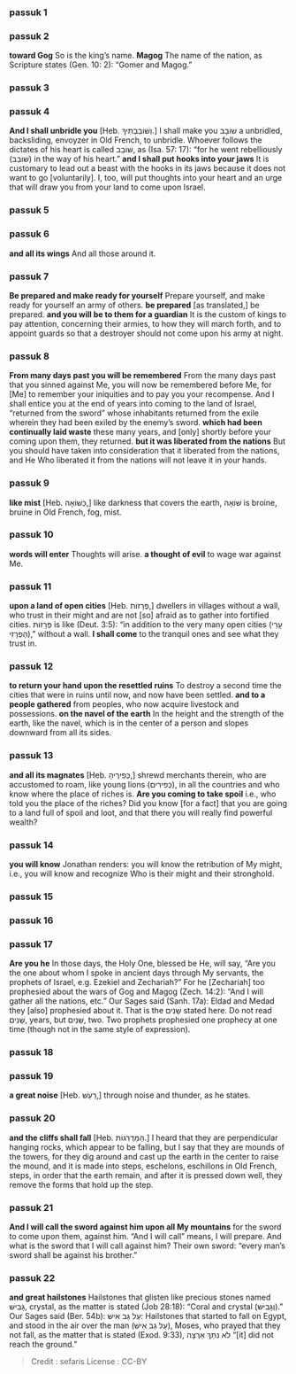 
### passuk 1

### passuk 2
<b>toward Gog</b> So is the king’s name.
<b>Magog</b> The name of the nation, as Scripture states (Gen. 10: 2): “Gomer and Magog.”

### passuk 3

### passuk 4
<b>And I shall unbridle you</b> [Heb. וְשּׁוֹבַבְתִּיךָ.] I shall make you שׁוֹבָב a unbridled, backsliding, envoyzer in Old French, to unbridle. Whoever follows the dictates of his heart is called שּׁוֹבַב, as (Isa. 57: 17): “for he went rebelliously (שּׁוֹבֵב) in the way of his heart.”
<b>and I shall put hooks into your jaws</b> It is customary to lead out a beast with the hooks in its jaws because it does not want to go [voluntarily]. I, too, will put thoughts into your heart and an urge that will draw you from your land to come upon Israel.

### passuk 5

### passuk 6
<b>and all its wings</b> And all those around it.

### passuk 7
<b>Be prepared and make ready for yourself</b> Prepare yourself, and make ready for yourself an army of others.
<b>be prepared</b> [as translated,] be prepared.
<b>and you will be to them for a guardian</b> It is the custom of kings to pay attention, concerning their armies, to how they will march forth, and to appoint guards so that a destroyer should not come upon his army at night.

### passuk 8
<b>From many days past you will be remembered</b> From the many days past that you sinned against Me, you will now be remembered before Me, for [Me] to remember your iniquities and to pay you your recompense. And I shall entice you at the end of years into coming to the land of Israel, “returned from the sword” whose inhabitants returned from the exile wherein they had been exiled by the enemy’s sword.
<b>which had been continually laid waste</b> these many years, and [only] shortly before your coming upon them, they returned.
<b>but it was liberated from the nations</b> But you should have taken into consideration that it liberated from the nations, and He Who liberated it from the nations will not leave it in your hands.

### passuk 9
<b>like mist</b> [Heb. כַּשּׁוֹאָה,] like darkness that covers the earth, שּׁוֹאָה is broine, bruine in Old French, fog, mist.

### passuk 10
<b>words will enter</b> Thoughts will arise.
<b>a thought of evil</b> to wage war against Me.

### passuk 11
<b>upon a land of open cities</b> [Heb. פְּרָזוֹת,] dwellers in villages without a wall, who trust in their might and are not [so] afraid as to gather into fortified cities.
פְּרָזוֹת is like (Deut. 3:5): “in addition to the very many open cities (עָרֵי הַפְרָזִי),” without a wall.
<b>I shall come</b> to the tranquil ones and see what they trust in.

### passuk 12
<b>to return your hand upon the resettled ruins</b> To destroy a second time the cities that were in ruins until now, and now have been settled.
<b>and to a people gathered</b> from peoples, who now acquire livestock and possessions.
<b>on the navel of the earth</b> In the height and the strength of the earth, like the navel, which is in the center of a person and slopes downward from all its sides.

### passuk 13
<b>and all its magnates</b> [Heb. כְּפִירֶיהָ,] shrewd merchants therein, who are accustomed to roam, like young lions (כְּפִירִים), in all the countries and who know where the place of riches is.
<b>Are you coming to take spoil</b> i.e., who told you the place of the riches? Did you know [for a fact] that you are going to a land full of spoil and loot, and that there you will really find powerful wealth?

### passuk 14
<b>you will know</b> Jonathan renders: you will know the retribution of My might, i.e., you will know and recognize Who is their might and their stronghold.

### passuk 15

### passuk 16

### passuk 17
<b>Are you he</b> In those days, the Holy One, blessed be He, will say, “Are you the one about whom I spoke in ancient days through My servants, the prophets of Israel, e.g. Ezekiel and Zechariah?” For he [Zechariah] too prophesied about the wars of Gog and Magog (Zech. 14:2): “And I will gather all the nations, etc.” Our Sages said (Sanh. 17a): Eldad and Medad they [also] prophesied about it. That is the שָּׁנִים stated here. Do not read שָּׁנִים, years, but שְּׁנַיִם, two. Two prophets prophesied one prophecy at one time (though not in the same style of expression).

### passuk 18

### passuk 19
<b>a great noise</b> [Heb. רַעַשּׁ,] through noise and thunder, as he states.

### passuk 20
<b>and the cliffs shall fall</b> [Heb. הַמַּדְרִגוֹת.] I heard that they are perpendicular hanging rocks, which appear to be falling, but I say that they are mounds of the towers, for they dig around and cast up the earth in the center to raise the mound, and it is made into steps, eschelons, eschillons in Old French, steps, in order that the earth remain, and after it is pressed down well, they remove the forms that hold up the step.

### passuk 21
<b>And I will call the sword against him upon all My mountains</b> for the sword to come upon them, against him. “And I will call” means, I will prepare. And what is the sword that I will call against him? Their own sword: “every man’s sword shall be against his brother.”

### passuk 22
<b>and great hailstones</b> Hailstones that glisten like precious stones named גָּבִישּׁ, crystal, as the matter is stated (Job 28:18): “Coral and crystal (וְגָּבִישּׁ).” Our Sages said (Ber. 54b): עַל גַב אִישּׁ: Hailstones that started to fall on Egypt, and stood in the air over the man (עַל גַב אִישּׁ), Moses, who prayed that they not fall, as the matter that is stated (Exod. 9:33), לֹא נִתַּךְ אַרְצָה “[it] did not reach the ground.”

>Credit : sefaris
>License : CC-BY
